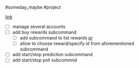 #someday_maybe #project

[link](https://github.com/rprtr258/twitch-cli)

- [ ] manage several accounts
- [ ] add buy rewards subcommand
    - [ ] add subcommand to list rewards [pr](https://github.com/rprtr258/twitch-cli/pull/1/)
    - [ ] allow to choose reward/specify id from aforementioned subcommand
- [ ] add start/stop prediction subcommand
- [ ] add start/stop poll subcommnd
